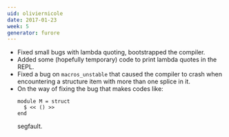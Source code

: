 ```yaml
---
uid: oliviernicole
date: 2017-01-23
week: 5
generator: furore
---
```


* Fixed small bugs with lambda quoting, bootstrapped the compiler.
* Added some (hopefully temporary) code to print lambda quotes in the REPL.
* Fixed a bug on `macros_unstable` that caused the compiler to crash when
  encountering a structure item with more than one splice in it.
* On the way of fixing the bug that makes codes like:
  ```
  module M = struct
    $ << () >>
  end
  ```
  segfault.

